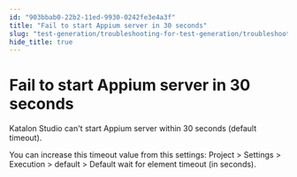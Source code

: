 ```yaml
---
id: "903bbab0-22b2-11ed-9930-0242fe3e4a3f"
title: "Fail to start Appium server in 30 seconds"
slug: "test-generation/troubleshooting-for-test-generation/troubleshoot-mobile-automated-testing/fail-to-start-appium-server-in-30-seconds"
hide_title: true
---
```


# <a id="troubleshooting-8086" class="anchor_top_offset"/><a id="ariaid-title1" class="anchor_top_offset"/>Fail to start Appium server in 30 seconds

<div xmlns="http://www.w3.org/1999/xhtml" className="bodydiv troubleSolution"><section className="section cause"><p className="p">Katalon Studio can't start Appium server within 30 seconds (default timeout). </p></section><section className="section remedy"><div className="li step p"><span className="ph cmd">You can increase this timeout value from this settings: <span className="ph uicontrol">Project</span> &gt;  <span className="ph uicontrol">Settings</span> &gt; <span className="ph uicontrol">Execution</span> &gt; <span className="ph uicontrol">default</span> &gt; <span className="ph uicontrol">Default wait for element timeout (in seconds)</span>.</span></div></section></div>
